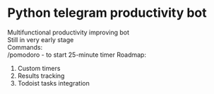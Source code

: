 # Python telegram productivity bot
 Multifunctional productivity improving bot\
 Still in very early stage\
 Commands: \
 /pomodoro - to start 25-minute timer
 Roadmap:
 1. Custom timers
2. Results tracking
3. Todoist tasks integration